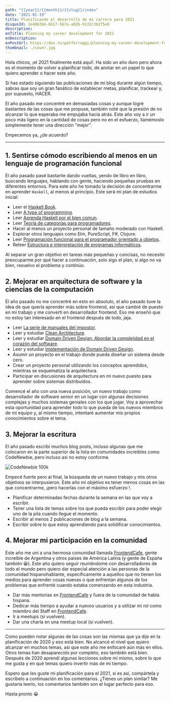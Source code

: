```yaml
---
path: "{{year}}/{{month}}/{{slug}}/index"
date: "2021-01-19"
title: Planificando el desarrollo de mi carrera para 2021
disqusId: 1e4863b6-6517-5b7a-a826-9132c3b2f5e0
description:
enTitle: Planning my career development for 2021
enDescription:
enPostUrl: https://dev.to/patferraggi/planning-my-career-development-for-2021-52oo
thumbnail: ./cover.jpg
---
```


Hola chicos, ¡el 2021 finalmente está aquí!. Ha sido un año duro pero ahora es el momento de volver a planificar todo, de anotar en un papel lo que quiero aprender o hacer este año.

Si has estado siguiendo las publicaciones de mi blog durante algún tiempo, sabras que soy un gran fanático de establecer metas, planificar, trackear y, por supuesto, HACER.

El año pasado me concentré en demasiadas cosas y aunque logré bastantes de las cosas que me propuse, también noté que la presión de no alcanzar lo que esperaba me empujaba hacia atrás. Este año voy a ir un poco más ligero en la cantidad de cosas pero no en el esfuerzo, llamémoslo simplemente tener una dirección "mejor".

Empecemos ya, ¿de acuerdo?

-----

## 1. Sentirse cómodo escribiendo al menos en un lenguaje de programación funcional

El año pasado pasé bastante dando vueltas, yendo de libro en libro, buscando lenguajes, hablando con gente, haciendo pequeñas pruebas en diferentes entornos. Para este año he tomado la decisión de concentrarme en aprender `Haskell`, al menos al principio. Este será mi plan de estudios inicial:

- Leer el [Haskell Book](https://www.goodreads.com/book/show/25587599-haskell-programming-from-first-principles).
- Leer [A type of programming](https://atypeofprogramming.com/).
- Leer [Aprenda Haskell por el bien comun](http://learnyouahaskell.com/).
- Leer [Teoría de categorías para programadores](https://bartoszmilewski.com/2014/10/28/category-theory-for-programmers-the-preface/).
- Hacer al menos un proyecto personal de tamaño moderado con Haskell.
- Explorar otros lenguajes como Elm, PureScript, F#, Clojure.
- Leer [Programación funcional para el programador orientado a objetos](https://leanpub.com/fp-oo).
- Releer [Estructura e interpretación de programas informáticos](https://web.mit.edu/alexmv/6.037/sicp.pdf).

Al separar un gran objetivo en tareas más pequeñas y concisas, no necesito preocuparme por qué hacer a continuación, solo sigo el plan, si algo no va bien, resuelvo el problema y continúo.

## 2. Mejorar en arquitectura de software y la ciencias de la computación

El año pasado no me concentré en esto en absoluto, el año pasado tuve la idea de que quería aprender más sobre frontend, así que cambié de puesto en mi trabajo y me convertí en desarrollador frontend. Eso me enseñó que no estoy tan interesado en el frontend después de todo, jaja.

- Leer [La serie de manuales del impostor](https://bigmachine.io/products/the-imposters-handbook/).
- Leer y estudiar [Clean Architecture](https://www.amazon.com/-/es/Robert-C-Martin-ebook/dp/B075LRM681).
- Leer y estudiar [Domain Driven Design: Abordar la complejidad en el corazón del software](https://www.amazon.com/-/es/Eric-Evans/dp/0321125215).
- Leer y estudiar [Implementación de Domain Driven Design](https://www.amazon.com/-/es/Vaughn-Vernon/dp/0321834577).
- Asumir un proyecto en el trabajo donde pueda diseñar un sistema desde cero.
- Crear un proyecto personal utilizando los conceptos aprendidos, mientras se esquematiza la arquitectura.
- Participar en discusiones de arquitectura en mi nuevo puesto para aprender sobre sistemas distribuidos.

Comencé el año con una nueva posición, un nuevo trabajo como desarrollador de software senior en un lugar con algunas decisiones complejas y muchos sistemas geniales con los que jugar. Voy a aprovechar esta oportunidad para aprender todo lo que pueda de los nuevos miembros de mi equipo y, al mismo tiempo, intentaré aumentar mis propios conocimientos sobre el tema.


## 3. Mejorar la escritura

El año pasado escribí muchos blog posts, incluso algunas que me colocaron en la parte superior de la lista en comunidades increíbles como CodeNewbie, pero incluso asi no estoy conforme.

![CodeNewbie 100k](/code.jpg)

Empecé fuerte pero al final, la búsqueda de un nuevo trabajo y mis otros objetivos se interpusieron. Este año mi objetivo es tener menos cosas en las que concentrarme, ¡pero hacerlas con el máximo esfuerzo !.

- Planificar determinadas fechas durante la semana en las que voy a escribir.
- Tener una lista de temas sobre los que pueda escribir para poder elegir uno de la pila cuando llegue el momento.
- Escribir al menos 2 publicaciones de blog a la semana.
- Escribir sobre lo que estoy aprendiendo para solidificar conocimientos.

## 4. Mejorar mi participación en la comunidad

Este año me uní a una hermosa comunidad llamada [FrontendCafe](https://frontend.cafe/), gente increíble de Argentina y otros países de América Latina (y gente de España también &#128512;). Este año quiero seguir reuniéndome con desarrolladores de todo el mundo pero quiero dar especial atención a las personas de la comunidad hispanohablante, específicamente a aquellos que no tienen los medios para aprender cosas nuevas o que enfrentan algunos de los problemas que enfrenté cuando estaba comenzando en esta industria.

- Dar más mentorias en [FrontendCafe](https://frontend.cafe/) y fuera de la comunidad de habla hispana.
- Dedicar más tiempo a ayudar a nuevos usuarios y a utilizar mi rol como miembro del Staff en [FrontendCafe](https://frontend.cafe/).
- Ir a meetups (si vuelven).
- Dar una charla en una meetup local (si vuelven).

------

Como pueden notar algunas de las cosas son las mismas que ya dije en la planificación de 2020 y eso está bien. No alcancé el nivel que quiero alcanzar en muchos temas, así que este año me enfocaré aún más en ellos.
Otros temas han desaparecido por completo, eso también está bien. Después de 2020 aprendí algunas lecciones sobre mí mismo, sobre lo que me gusta y en qué temas quiero invertir más de mi tiempo.

Espero que les guste mi planificación para el 2021, si es así, compártela y escribelo a continuación en los comentarios. ¿Tienes un plan similar? Me gustaría leerlo, los comentarios también son el lugar perfecto para eso.

Hasta pronto &#128512;
